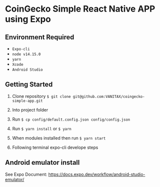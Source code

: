 # CoinGecko Simple React Native APP using Expo

## Environment Required

- `Expo-cli`
- `node v14.15.0`
- `yarn`
- `Xcode`
- `Android Studio`

## Getting Started



1. Clone repository `$ git clone git@github.com:VANITAX/coingecko-simple-app.git`

2. Into project folder

3. Run `$ cp config/default.config.json config/config.json`

4. Run `$ yarn install` or `$ yarn`

5. When modules installed then run `$ yarn start`

6. Following terminal expo-cli develope steps 


## Android emulator install

See Expo Document: https://docs.expo.dev/workflow/android-studio-emulator/

